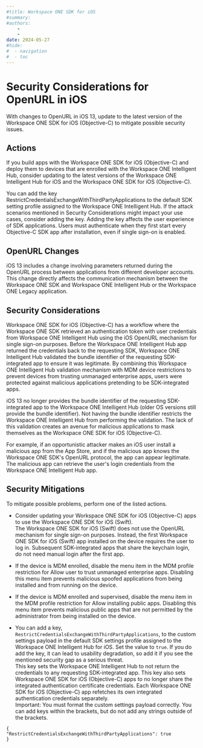 ```yaml
---
#title: Workspace ONE SDK for iOS
#summary: 
#authors:
    - 
    - 
date: 2024-05-27
#hide:
#  - navigation
#  - toc
---
```


# Security Considerations for OpenURL in iOS

With changes to OpenURL in iOS 13, update to the latest version of the Workspace ONE SDK for iOS (Objective-C) to mitigate possible security issues.

## Actions

If you build apps with the Workspace ONE SDK for iOS (Objective-C) and deploy them to devices that are enrolled with the Workspace ONE Intelligent Hub, consider updating to the latest versions of the Workspace ONE Intelligent Hub for iOS and the Workspace ONE SDK for iOS (Objective-C).

You can add the key RestrictCredentialsExchangeWithThirdPartyApplications to the default SDK setting profile assigned to the Workspace ONE Intelligent Hub. If the attack scenarios mentioned in Security Considerations might impact your use cases, consider adding the key. Adding the key affects the user experience of SDK applications. Users must authenticate when they first start every Objective-C SDK app after installation, even if single sign-on is enabled.

## OpenURL Changes

iOS 13 includes a change involving parameters returned during the OpenURL process between applications from different developer accounts. This change directly affects the communication mechanism between the Workspace ONE SDK and Workspace ONE Intelligent Hub or the Workspace ONE Legacy application.

## Security Considerations

Workspace ONE SDK for iOS (Objective-C) has a workflow where the Workspace ONE SDK retrieved an authentication token with user credentials from Workspace ONE Intelligent Hub using the iOS OpenURL mechanism for single sign-on purposes. Before the Workspace ONE Intelligent Hub app returned the credentials back to the requesting SDK, Workspace ONE Intelligent Hub validated the bundle identifier of the requesting SDK-integrated app to ensure it was legitimate. By combining this Workspace ONE Intelligent Hub validation mechanism with MDM device restrictions to prevent devices from trusting unmanaged enterprise apps, users were protected against malicious applications pretending to be SDK-integrated apps.

iOS 13 no longer provides the bundle identifier of the requesting SDK-integrated app to the Workspace ONE Intelligent Hub (older OS versions still provide the bundle identifier). Not having the bundle identifier restricts the Workspace ONE Intelligent Hub from performing the validation. The lack of this validation creates an avenue for malicious applications to mask themselves as the Workspace ONE SDK for iOS (Objective-C).

For example, if an opportunistic attacker makes an iOS user install a malicious app from the App Store, and if the malicious app knows the Workspace ONE SDK's OpenURL protocol, the app can appear legitimate. The malicious app can retrieve the user's login credentials from the Workspace ONE Intelligent Hub app.

## Security Mitigations

To mitigate possible problems, perform one of the listed actions.  
* Consider updating your Workspace ONE SDK for iOS (Objective-C) apps to use the Workspace ONE SDK for iOS (Swift).  
The Workspace ONE SDK for iOS (Swift) does not use the OpenURL mechanism for single sign-on purposes. Instead, the first Workspace ONE SDK for iOS (Swift) app installed on the device requires the user to log in. Subsequent SDK-integrated apps that share the keychain login, do not need manual login after the first app.

* If the device is MDM enrolled, disable the menu item in the MDM profile restriction for Allow user to trust unmanaged enterprise apps. Disabling this menu item prevents malicious spoofed applications from being installed and from running on the device.
  
* If the device is MDM enrolled and supervised, disable the menu item in the MDM profile restriction for Allow installing public apps. Disabling this menu item prevents malicious public apps that are not permitted by the administrator from being installed on the device.
  
* You can add a key, `RestrictCredentialsExchangeWithThirdPartyApplications`, to the custom settings payload in the default SDK settings profile assigned to the Workspace ONE Intelligent Hub for iOS. Set the value to `true`. If you do add the key, it can lead to usability degradation, so add it if you see the mentioned security gap as a serious threat.  
This key sets the Workspace ONE Intelligent Hub to not return the credentials to any requesting SDK-integrated app. This key also sets Workspace ONE SDK for iOS (Objective-C) apps to no longer share the integrated authentication certificate credentials. Each Workspace ONE SDK for iOS (Objective-C) app refetches its own integrated authentication credentials separately.  
Important: You must format the custom settings payload correctly. You can add keys within the brackets, but do not add any strings outside of the brackets.
```
{
"RestrictCredentialsExchangeWithThirdPartyApplications": true
}
```